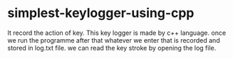 # simplest-keylogger-using-cpp
It record the action of key. This key logger is made by c++ language.
once we run the programme after that whatever we enter that is recorded and stored in log.txt file. 
we can read the key stroke by opening the log file.
